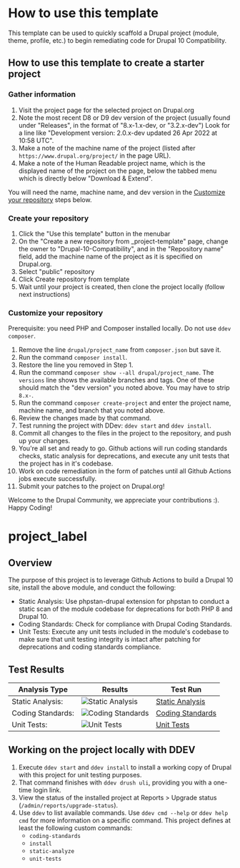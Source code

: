 # How to use this template

This template can be used to quickly scaffold a Drupal project (module, theme, profile, etc.) to begin remediating code for Drupal 10 Compatibility.

## How to use this template to create a starter project

### Gather information
1. Visit the project page for the selected project on Drupal.org
1. Note the most recent D8 or D9 dev version of the project (usually found under "Releases", in the format of "8.x-1.x-dev, or "3.2.x-dev")
   Look for a line like "Development version: 2.0.x-dev updated 26 Apr 2022 at 10:58 UTC".
1. Make a note of the machine name of the project (listed after `https://www.drupal.org/project/` in the page URL).
1. Make a note of the Human Readable project name, which is the displayed name of the project on the page, below the tabbed menu which is directly below "Download & Extend".

You will need the name, machine name, and dev version in the
[Customize your repository](#customize-your-repository)
steps below.

### Create your repository

1. Click the "Use this template" button in the menubar
1. On the "Create a new repository from _project-template" page, change the owner to "Drupal-10-Compatibility", and in the "Repository name" field, add the machine name of the project as it is specified on Drupal.org.
1. Select "public" repository
1. Click Create repository from template
1. Wait until your project is created, then clone the project locally (follow next instructions)

### Customize your repository

Prerequisite: you need PHP and Composer installed locally.
Do not use `ddev composer`.

1. Remove the line `drupal/project_name` from `composer.json` but save it.
1. Run the command `composer install`.
1. Restore the line you removed in Step 1.
1. Run the command `composer show --all drupal/project_name`. The `versions`
   line shows the available branches and tags. One of these should match the
  "dev version" you noted above. You may have to strip `8.x-`.
1. Run the command `composer create-project` and enter the project name, machine
   name, and branch that you noted above.
1. Review the changes made by that command.
1. Test running the project with DDev: `ddev start` and `ddev install`.
1. Commit all changes to the files in the project to the repository, and push up your changes.
1. You're all set and ready to go.  Github actions will run coding standards checks, static analysis for deprecations, and execute any unit tests that the project has in it's codebase.
1. Work on code remediation in the form of patches until all Github Actions jobs execute successfully.
1. Submit your patches to the project on Drupal.org!

Welcome to the Drupal Community, we appreciate your contributions :). Happy Coding!

<!-- Delete all lines above here when creating a project from this template, after following the above instructions -->
# project_label

## Overview

The purpose of this project is to leverage Github Actions to build a Drupal 10 site, install the above module, and conduct the following:

* Static Analysis:  Use phpstan-drupal extension for phpstan to conduct a static scan of the module codebase for deprecations for both PHP 8 and Drupal 10.
* Coding Standards:  Check for compliance with Drupal Coding Standards.
* Unit Tests:  Execute any unit tests included in the module's codebase to make sure that unit testing integrity is intact after patching for deprecations and coding standards compliance.

## Test Results

| Analysis Type | Results | Test Run |
| ----- | ----- | ----- |
| Static Analysis: | ![Static Analysis](https://github.com/Drupal-10-Compatibility/project_name/actions/workflows/static_analysis.yml/badge.svg) | [Static Analysis](https://github.com/Drupal-10-Compatibility/project_name/actions/workflows/static_analysis.yml) |
| Coding Standards: | ![Coding Standards](https://github.com/Drupal-10-Compatibility/project_name/actions/workflows/coding_standards.yml/badge.svg) | [Coding Standards](https://github.com/Drupal-10-Compatibility/project_name/actions/workflows/coding_standards.yml) |
| Unit Tests: | ![Unit Tests](https://github.com/Drupal-10-Compatibility/project_name/actions/workflows/unit_tests.yml/badge.svg) | [Unit Tests](https://github.com/Drupal-10-Compatibility/project_name/actions/workflows/unit_tests.yml) |

## Working on the project locally with DDEV

1. Execute `ddev start` and `ddev install` to install a working copy of Drupal
   with this project for unit testing purposes.
1. That command finishes with `ddev drush uli`, providing you with a one-time
   login link.
1. View the status of the installed project at Reports > Upgrade status
   (`/admin/reports/upgrade-status`).
1. Use `ddev` to list available commands. Use `ddev cmd --help` or `ddev help
   cmd` for more information on a specific command. This project defines at
   least the following custom commands:
   - `coding-standards`
   - `install`
   - `static-analyze`
   - `unit-tests`
